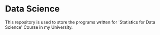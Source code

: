 # Data Science

This repository is used to store the programs written for 'Statistics for Data Science' Course in my University.
